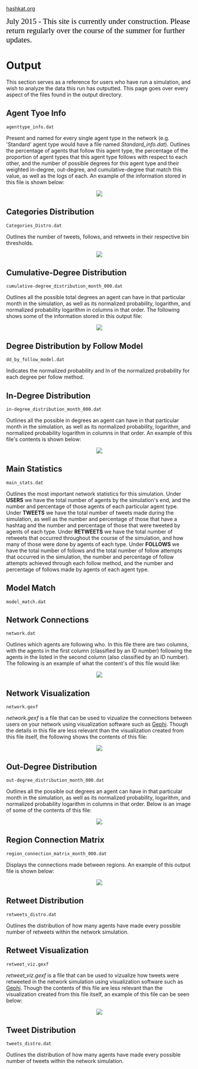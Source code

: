 [hashkat.org](http://hashkat.org)

<span style="color:black; font-family:Georgia; font-size:1.5em;">July 2015 - This site is currently under construction. Please return regularly over the course of the summer for further updates. </span>

# Output

This section serves as a reference for users who have run a simulation, and wish to analyze the data this run has outputted. This page goes over every aspect of the files found in the output directory.

## Agent Tyoe Info

`agenttype_info.dat`

Present and named for every single agent type in the network (e.g. 'Standard'
agent type would have a file named *Standard_info.dat*). Outlines the percentage of agents 
that follow this agent type, the percentage of the proportion of agent types that this agent 
type follows with respect to each other, and the number of possible degrees for this agent 
type and their weighted in-degree, out-degree, and cumulative-degree that match this value, 
as well as the logs of each. An example of the information stored in this file is shown below:

<p align='center'>
<img src='../img/output/agenttype_info_file.png'>
</p>

## Categories Distribution

`Categories_Distro.dat`

Outlines the number of tweets, follows, and retweets in their respective bin
thresholds.

<p align='center'>
<img src='../img/output/categories_distro_file.png'>
</p>

## Cumulative-Degree Distribution

`cumulative-degree_distribution_month_000.dat`

Outlines all the possible total degrees an agent can have in that particular
month in the simulation, as well as its normalized probability, logarithm, and
normalized probability logarithm in columns in that order. The following shows some of the information stored in this output file:

<p align='center'>
<img src='../img/output/cumulative-degree_distribution_file.png'>
</p>

## Degree Distribution by Follow Model

`dd_by_follow_model.dat`

Indicates the normalized probability and ln of the normalized probability for each degree per follow method.

## In-Degree Distribution

`in-degree_distribution_month_000.dat`

Outlines all the possible in degrees an agent can have in that particular
month in the simulation, as well as its normalized probability, logarithm, and
normalized probability logarithm in columns in that order. An example of this file's contents is shown below:

<p align='center'>
<img src='../img/output/in-degree_distribution_file.png'>
</p>

## Main Statistics

`main_stats.dat`

Outlines the most important network statistics for this simulation.
Under **USERS** we have the total number of agents by the simulation's end,
and the number and percentage of those agents of each particular agent
type. Under **TWEETS** we have the total number of tweets made
during the simulation, as well as the number and percentage of those that
have a hashtag and the number and percentage of those that were tweeted by
agents of each type. Under **RETWEETS** we have the total number of
retweets that occurred throughout the course of the simulation, and how
many of those were done by agents of each type.
Under **FOLLOWS** we have the total number of follows and the total number
of follow attempts that occurred in the simulation, the number and
percentage of follow attempts achieved through each follow method, and the 
number and percentage of follows made by agents of each agent type.

## Model Match

`model_match.dat`



## Network Connections

`network.dat`

Outlines which agents are following who. In this file there are two columns,
with the agents in the first column (classified by an ID number)
following the agents in the listed in the second column (also classified
by an ID number). The following is an example of what the content's of this file would like:

<p align='center'>
<img src='../img/output/network_dat_file.png'>
</p>

## Network Visualization

`network.gexf`

*network.gexf* is a file that can be used to vizualize the connections
between users on your network using visualization software such as
[Gephi](http://gephi.github.io/). Though the details in this file are less relevant than the 
visualization created from this file itself, the following shows the contents of this file:

<p align='center'>
<img src='../img/output/network_gexf_file.png'>
</p>

## Out-Degree Distribution

`out-degree_distribution_month_000.dat`

Outlines all the possible out degrees an agent can have in that particular
month in the simulation, as well as its normalized probability, logarithm, and
normalized probability logarithm in columns in that order. Below is an image of some of the contents of this file:

<p align='center'>
<img src='../img/output/out-degree_distribution_file.png'>
</p>

## Region Connection Matrix

`region_connection_matrix_month_000.dat`

Displays the connections made between regions. An example of this output file is shown below:

<p align='center'>
<img src='../img/output/region_connection_matrix_file.png'>
</p>

## Retweet Distribution

`retweets_distro.dat`

Outlines the distribution of how many agents have made every possible number of 
retweets within the network simulation.

## Retweet Visualization

`retweet_viz.gexf`

*retweet_viz.gexf* is a file that can be used to vizualize how tweets were retweeted 
in the network simulation using visualization software such as
[Gephi](http://gephi.github.io/). Though the contents of this file are less relevant than the 
visualization created from this file itself, an example of this file can be seen below:

<p align='center'>
<img src='../img/output/retweet_viz_gexf_file.png'>
</p>

## Tweet Distribution

`tweets_distro.dat`

Outlines the distribution of how many agents have made every possible number of tweets
within the network simulation. 